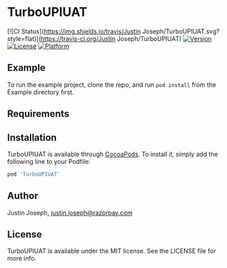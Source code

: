 # TurboUPIUAT

[![CI Status](https://img.shields.io/travis/Justin Joseph/TurboUPIUAT.svg?style=flat)](https://travis-ci.org/Justin Joseph/TurboUPIUAT)
[![Version](https://img.shields.io/cocoapods/v/TurboUPIUAT.svg?style=flat)](https://cocoapods.org/pods/TurboUPIUAT)
[![License](https://img.shields.io/cocoapods/l/TurboUPIUAT.svg?style=flat)](https://cocoapods.org/pods/TurboUPIUAT)
[![Platform](https://img.shields.io/cocoapods/p/TurboUPIUAT.svg?style=flat)](https://cocoapods.org/pods/TurboUPIUAT)

## Example

To run the example project, clone the repo, and run `pod install` from the Example directory first.

## Requirements

## Installation

TurboUPIUAT is available through [CocoaPods](https://cocoapods.org). To install
it, simply add the following line to your Podfile:

```ruby
pod 'TurboUPIUAT'
```

## Author

Justin Joseph, justin.joseph@razorpay.com

## License

TurboUPIUAT is available under the MIT license. See the LICENSE file for more info.
